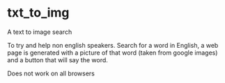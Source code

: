 txt_to_img
==========

A text to image search

To try and help non english speakers. 
Search for a word in English, a web page is generated with a picture of that word (taken from google images) and
a button that will say the word.

Does not work on all browsers

